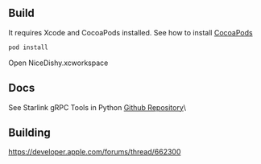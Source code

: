 ## Build

It requires Xcode and CocoaPods installed. See how to install [CocoaPods](https://cocoapods.org)

```bash
pod install
```

Open NiceDishy.xcworkspace

## Docs

See Starlink gRPC Tools in Python [Github Repository](https://github.com/sparky8512/starlink-grpc-tools)\

## Building

https://developer.apple.com/forums/thread/662300

